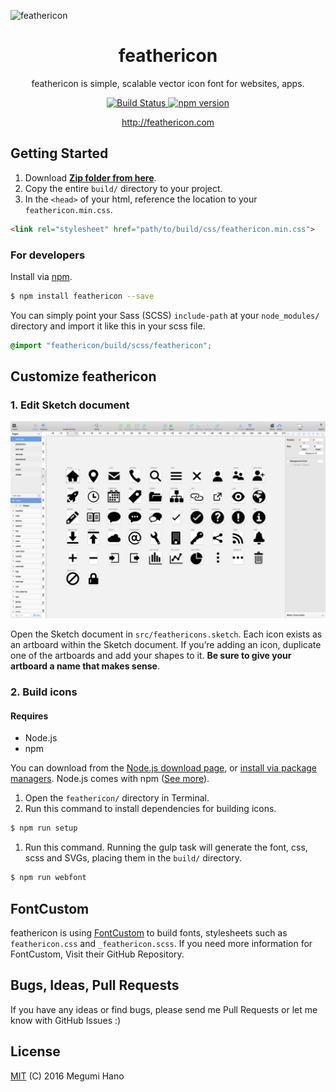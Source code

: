 
![feathericon](https://raw.githubusercontent.com/featherplain/feathericon/master/docs/ogpimage.png "title")

<h1 align="center">feathericon</h1>
<p align="center">feathericon is simple, scalable vector icon font for websites, apps.</p>

<div align="center">
  <a href="https://travis-ci.org/featherplain/feathericon">
    <img src="https://travis-ci.org/featherplain/feathericon.svg?branch=master" alt="Build Status">
  </a>
  <a href="https://badge.fury.io/js/feathericon">
    <img src="https://badge.fury.io/js/feathericon.svg" alt="npm version" height="18">
  </a>
</div>
<p align="center"><a href="http://feathericon.com">http://feathericon.com</a></p>

## Getting Started
1. Download **[Zip folder from here](https://github.com/featherplain/feathericon/archive/master.zip)**.
1. Copy the entire `build/` directory to your project.
1. In the `<head>` of your html, reference the location to your `feathericon.min.css`.

  ```html
  <link rel="stylesheet" href="path/to/build/css/feathericon.min.css">
  ```

### For developers
Install via [npm](https://npmjs.org).

```bash
$ npm install feathericon --save
```

You can simply point your Sass (SCSS) `include-path` at your `node_modules/` directory and import it like this in your scss file.

```scss
@import "feathericon/build/scss/feathericon";
```

## Customize feathericon
### 1. Edit Sketch document

![Sketch document](docs/images/sketch.png)

Open the Sketch document in `src/feathericons.sketch`. Each icon exists as an artboard within the Sketch document. If you’re adding an icon, duplicate one of the artboards and add your shapes to it. **Be sure to give your artboard a name that makes sense**.

### 2. Build icons
#### Requires
- Node.js
- npm

You can download from the [Node.js download page](https://nodejs.org/en/download/), or [install via package managers](https://nodejs.org/en/download/package-manager/).
Node.js comes with npm ([See more](https://docs.npmjs.com/getting-started/installing-node)).

1. Open the `feathericon/` directory in Terminal.
1. Run this command to install dependencies for building icons.

  ```bash
  $ npm run setup
  ```
1. Run this command. Running the gulp task will generate the font, css, scss and SVGs, placing them in the `build/` directory.

  ```bash
  $ npm run webfont
  ```

## FontCustom
feathericon is using [FontCustom](https://github.com/FontCustom/fontcustom) to build fonts, stylesheets such as `feathericon.css` and `_feathericon.scss`. If you need more information for FontCustom, Visit their GitHub Repository.

## Bugs, Ideas, Pull Requests
If you have any ideas or find bugs, please send me Pull Requests or let me know with GitHub Issues :)

## License
[MIT](https://github.com/featherplain/feathericon/blob/master/LICENSE) (C) 2016 Megumi Hano
